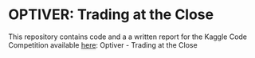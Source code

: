 # OPTIVER: Trading at the Close
This repository contains code and a a written report for the Kaggle Code Competition available [here](https://www.kaggle.com/competitions/optiver-trading-at-the-close/data): Optiver - Trading at the Close 
